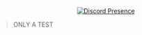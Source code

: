<div align="center">
  <a href="https://discord.com/users/896604349311115304">
    <img src="https://lanyard.cnrad.dev/api/896604349311115304" alt="Discord Presence">
  </a>
</div>

> ONLY A TEST
